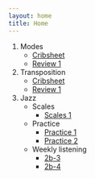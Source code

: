```yaml
---
layout: home
title: Home
---
```



1. Modes
	* [Cribsheet](modes/modes_crib)
	* [Review 1](modes/modes1)
1. Transposition
	* [Cribsheet](transposition/transpose_crib)
	* [Review 1](transposition/transpose1)
1. Jazz
	* Scales
		* [Scales 1](jazz/scales1.html)
	* Practice
		* [Practice 1](jazz/jazz1.html)
		* [Practice 2](jazz/jazz2.html)
	* Weekly listening
		* [2b-3](jazz/2b/2b-3.html)
		* [2b-4](jazz/2b/2b-4.html)

<!--
## Music Technology
-->